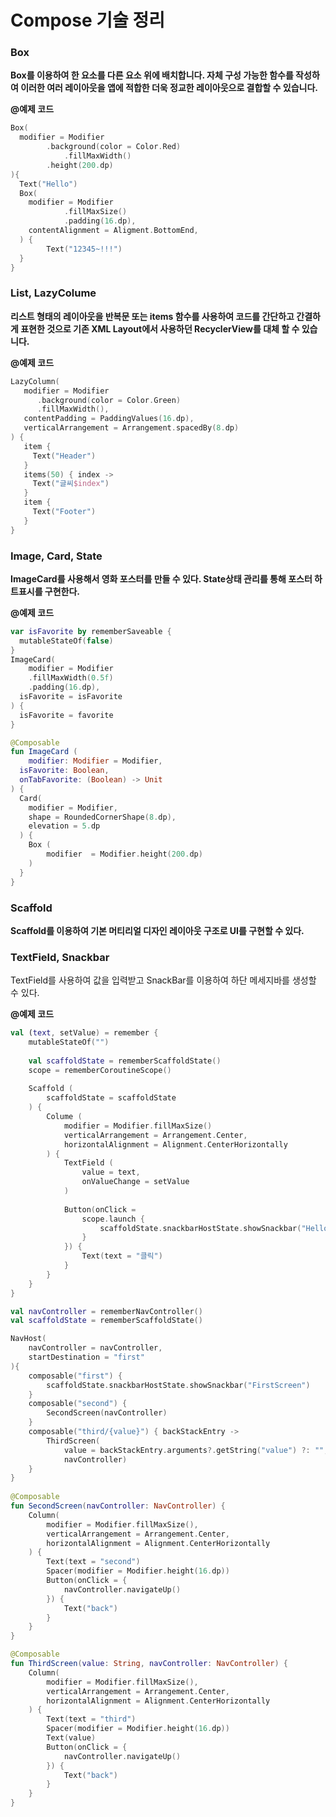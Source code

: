 # Compose 기술 정리



### Box

**Box를 이용하여 한 요소를 다른 요소 위에 배치합니다.  자체 구성 가능한 함수를 작성하여 이러한 여러 레이아웃을 앱에 적합한 더욱 정교한 레이아웃으로 결합할 수 있습니다.**



**@예제 코드**

```kotlin
Box(
  modifier = Modifier
  		.background(color = Color.Red)
			.fillMaxWidth()
  		.height(200.dp)
){
  Text("Hello")
  Box(
  	modifier = Modifier
    		.fillMaxSize()
    		.padding(16.dp),
    contentAlignment = Aligment.BottomEnd,
  ) {
		Text("12345~!!!")
  }
}
```



### List, LazyColume

**리스트 형태의 레이아웃을 반복문 또는 items 함수를 사용하여 코드를 간단하고 간결하게 표현한 것으로 기존 XML Layout에서 사용하던 RecyclerView를 대체 할 수 있습니다.**



**@예제 코드**

```kotlin
LazyColumn(
   modifier = Modifier
      .background(color = Color.Green)
      .fillMaxWidth(),
   contentPadding = PaddingValues(16.dp),
   verticalArrangement = Arrangement.spacedBy(8.dp)
) {
   item {
     Text("Header")
   }
   items(50) { index ->
     Text("글씨$index")
   }
   item {
     Text("Footer")
   }
}
```



### Image, Card, State

**ImageCard를 사용해서 영화 포스터를 만들 수 있다. State상태 관리를 통해 포스터 하트표시를 구현한다.**



**@예제 코드**

```kotlin
var isFavorite by rememberSaveable {
  mutableStateOf(false)
}
ImageCard(
	modifier = Modifier
  	.fillMaxWidth(0.5f)
  	.padding(16.dp),
  isFavorite = isFavorite
) {
  isFavorite = favorite
}

@Composable
fun ImageCard (
	modifier: Modifier = Modifier,
  isFavorite: Boolean,
  onTabFavorite: (Boolean) -> Unit
) {
  Card(
  	modifier = Modifier,
    shape = RoundedCornerShape(8.dp),
    elevation = 5.dp
  ) {
    Box (
    	modifier  = Modifier.height(200.dp)
    )
  }
}
```



### Scaffold

**Scaffold를 이용하여 기본 머티리얼 디자인 레이아웃 구조로 UI를 구현할 수 있다.**



### TextField, Snackbar

TextField를 사용하여 값을 입력받고 SnackBar를 이용하여 하단 메세지바를 생성할 수 있다.



**@예제 코드**

```kotlin
val (text, setValue) = remember {
	mutableStateOf("")
	
	val scaffoldState = rememberScaffoldState()
	scope = rememberCoroutineScope()
	
	Scaffold (
		scaffoldState = scaffoldState
	) {
		Colume (
			modifier = Modifier.fillMaxSize()
			verticalArrangement = Arrangement.Center,
			horizontalAlignment = Alignment.CenterHorizontally
		) {
			TextField (
				value = text,
				onValueChange = setValue
			)
			
			Button(onClick = 
				scope.launch {
					scaffoldState.snackbarHostState.showSnackbar("Hello $Text")
				}
			}) {
				Text(text = "클릭")
			}
		}
	}
}
```



```kotlin
val navController = rememberNavController()
val scaffoldState = rememberScaffoldState()

NavHost(
	navController = navController,
	startDestination = "first"
){
	composable("first") {
		scaffoldState.snackbarHostState.showSnackbar("FirstScreen")
	}
	composable("second") {
		SecondScreen(navController)
	}
	composable("third/{value}") { backStackEntry ->
		ThirdScreen(
			value = backStackEntry.arguments?.getString("value") ?: "",
			navController)
	}
}
            
@Composable
fun SecondScreen(navController: NavController) {
    Column(
        modifier = Modifier.fillMaxSize(),
        verticalArrangement = Arrangement.Center,
        horizontalAlignment = Alignment.CenterHorizontally
    ) {
        Text(text = "second")
        Spacer(modifier = Modifier.height(16.dp))
        Button(onClick = {
            navController.navigateUp()
        }) {
            Text("back")
        }
    }
}

@Composable
fun ThirdScreen(value: String, navController: NavController) {
    Column(
        modifier = Modifier.fillMaxSize(),
        verticalArrangement = Arrangement.Center,
        horizontalAlignment = Alignment.CenterHorizontally
    ) {
        Text(text = "third")
        Spacer(modifier = Modifier.height(16.dp))
        Text(value)
        Button(onClick = {
            navController.navigateUp()
        }) {
            Text("back")
        }
    }
}
```

